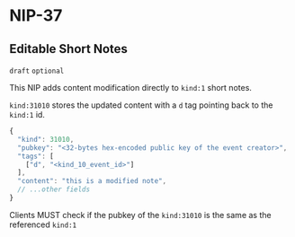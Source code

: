 
NIP-37
======

Editable Short Notes
--------------------

`draft` `optional`

This NIP adds content modification directly to `kind:1` short notes. 

`kind:31010` stores the updated content with a `d` tag pointing back to the `kind:1` id. 

```js
{
  "kind": 31010,
  "pubkey": "<32-bytes hex-encoded public key of the event creator>",
  "tags": [
    ["d", "<kind_10_event_id>"]
  ],
  "content": "this is a modified note",
  // ...other fields
}
```

Clients MUST check if the pubkey of the `kind:31010` is the same as the referenced `kind:1`